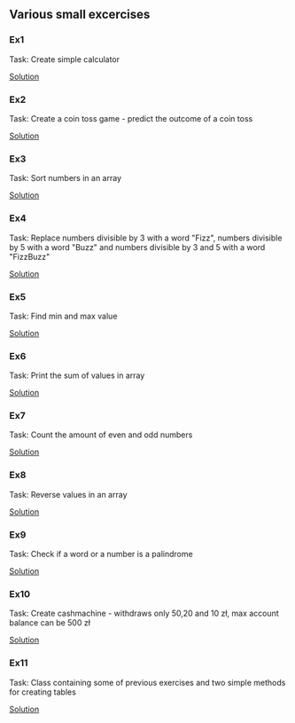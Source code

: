 ## Various small excercises

### Ex1

Task: Create simple calculator

[Solution](ex1.py)

### Ex2

Task: Create a coin toss game - predict the outcome of a coin toss

[Solution](ex2.py)

### Ex3

Task: Sort numbers in an array

[Solution](ex3.py)

### Ex4

Task: Replace numbers divisible by 3 with a word "Fizz", numbers divisible by 5 with a word "Buzz" and numbers divisible by 3 and 5 with a word "FizzBuzz"

[Solution](ex4.py)

### Ex5

Task: Find min and max value

[Solution](ex5.py)

### Ex6

Task: Print the sum of values in array

[Solution](ex6.py)

### Ex7

Task: Count the amount of even and odd numbers

[Solution](ex7.py)

### Ex8

Task: Reverse values in an array

[Solution](ex8.py)

### Ex9

Task: Check if a word or a number is a palindrome

[Solution](ex9.py)

### Ex10

Task: Create cashmachine - withdraws only 50,20 and 10 zł, max account balance can be 500 zł

[Solution](ex10.py)

### Ex11

Task: Class containing some of previous exercises and two simple methods for creating tables

[Solution](ex11.py)